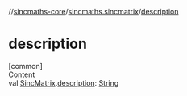//[sincmaths-core](../../index.md)/[sincmaths.sincmatrix](index.md)/[description](description.md)



# description  
[common]  
Content  
val [SincMatrix](../sincmaths/-sinc-matrix/index.md).[description](description.md): [String](https://kotlinlang.org/api/latest/jvm/stdlib/kotlin/-string/index.html)  



